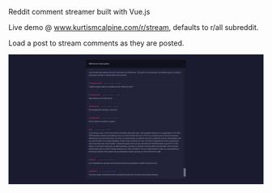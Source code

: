 Reddit comment streamer built with Vue.js

Live demo @ www.kurtismcalpine.com/r/stream, defaults to r/all subreddit.

Load a post to stream comments as they are posted.


![alt text](https://raw.githubusercontent.com/kmcalpine/Reddit-Comment-Streamer/master/Screenshot_2021-02-17%20Reddit%20Comment%20Streamer.png)
